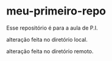 # meu-primeiro-repo
Esse repositório é para a aula de P.I.

alteração feita no diretório local.

alteração feita no diretório remoto.

